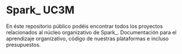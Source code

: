 # Spark_ UC3M

En éste repositorio público podéis encontrar todos los proyectos relacionados al núcleo organizativo de Spark_. Documentación para el aprendizaje organizativo, código de nuestras plataformas e incluso presupuestos.
